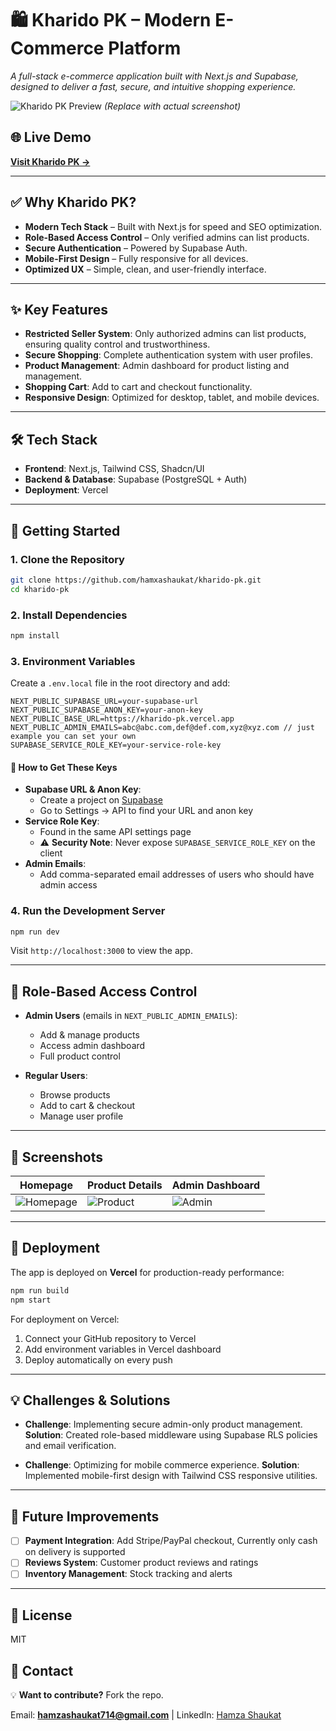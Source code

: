 # 🛍️ Kharido PK – Modern E-Commerce Platform

*A full-stack e-commerce application built with Next.js and Supabase, designed to deliver a fast, secure, and intuitive shopping experience.*

![Kharido PK Preview](screenshots/preview.png) *(Replace with actual screenshot)*

## 🌐 **Live Demo**
**[Visit Kharido PK →](https://kharido-pk.vercel.app)**

---

## ✅ **Why Kharido PK?**

- **Modern Tech Stack** – Built with Next.js for speed and SEO optimization.
- **Role-Based Access Control** – Only verified admins can list products.
- **Secure Authentication** – Powered by Supabase Auth.
- **Mobile-First Design** – Fully responsive for all devices.
- **Optimized UX** – Simple, clean, and user-friendly interface.

---

## ✨ **Key Features**

- **Restricted Seller System**: Only authorized admins can list products, ensuring quality control and trustworthiness.
- **Secure Shopping**: Complete authentication system with user profiles.
- **Product Management**: Admin dashboard for product listing and management.
- **Shopping Cart**: Add to cart and checkout functionality.
- **Responsive Design**: Optimized for desktop, tablet, and mobile devices.

---

## 🛠️ **Tech Stack**

- **Frontend**: Next.js, Tailwind CSS, Shadcn/UI
- **Backend & Database**: Supabase (PostgreSQL + Auth)
- **Deployment**: Vercel

---

## 🚀 **Getting Started**

### **1. Clone the Repository**
```bash
git clone https://github.com/hamxashaukat/kharido-pk.git
cd kharido-pk
```

### **2. Install Dependencies**
```bash
npm install
```

### **3. Environment Variables**
Create a `.env.local` file in the root directory and add:

```env
NEXT_PUBLIC_SUPABASE_URL=your-supabase-url
NEXT_PUBLIC_SUPABASE_ANON_KEY=your-anon-key
NEXT_PUBLIC_BASE_URL=https://kharido-pk.vercel.app
NEXT_PUBLIC_ADMIN_EMAILS=abc@abc.com,def@def.com,xyz@xyz.com // just example you can set your own
SUPABASE_SERVICE_ROLE_KEY=your-service-role-key
```

#### 🔑 **How to Get These Keys**
- **Supabase URL & Anon Key**:
  - Create a project on [Supabase](https://supabase.com)
  - Go to Settings → API to find your URL and anon key
- **Service Role Key**:
  - Found in the same API settings page
  - ⚠️ **Security Note**: Never expose `SUPABASE_SERVICE_ROLE_KEY` on the client
- **Admin Emails**:
  - Add comma-separated email addresses of users who should have admin access

### **4. Run the Development Server**
```bash
npm run dev
```
Visit `http://localhost:3000` to view the app.

---

## 🔐 **Role-Based Access Control**

- **Admin Users** (emails in `NEXT_PUBLIC_ADMIN_EMAILS`):
  - Add & manage products
  - Access admin dashboard
  - Full product control

- **Regular Users**:
  - Browse products
  - Add to cart & checkout
  - Manage user profile

---

## 📸 **Screenshots**

| Homepage | Product Details | Admin Dashboard |
|----------|----------------|-----------------|
| ![Homepage](screenshots/home.png) | ![Product](screenshots/product.png) | ![Admin](screenshots/admin.png) |

---

## 🚀 **Deployment**

The app is deployed on **Vercel** for production-ready performance:

```bash
npm run build
npm start
```

For deployment on Vercel:
1. Connect your GitHub repository to Vercel
2. Add environment variables in Vercel dashboard
3. Deploy automatically on every push

---

## 💡 **Challenges & Solutions**

- **Challenge**: Implementing secure admin-only product management.
  **Solution**: Created role-based middleware using Supabase RLS policies and email verification.

- **Challenge**: Optimizing for mobile commerce experience.
  **Solution**: Implemented mobile-first design with Tailwind CSS responsive utilities.

---

## 🛑 **Future Improvements**

- [ ] **Payment Integration**: Add Stripe/PayPal checkout, Currently only cash on delivery is supported
- [ ] **Reviews System**: Customer product reviews and ratings
- [ ] **Inventory Management**: Stock tracking and alerts

---

## 📜 **License**
MIT

## 📩 **Contact**
💡 **Want to contribute?** Fork the repo.

Email: **hamzashaukat714@gmail.com** | LinkedIn: [Hamza Shaukat](https://www.linkedin.com/in/hamxa-shaukat/)
